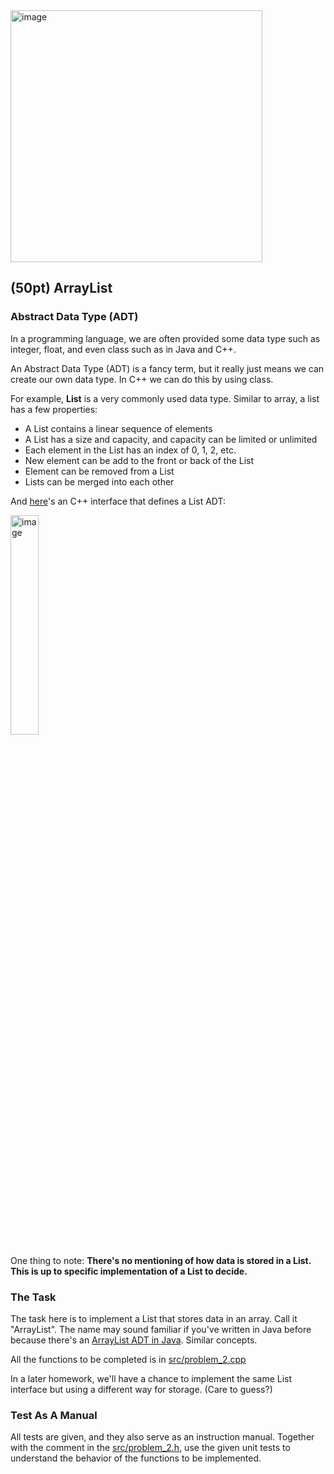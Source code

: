 <img width="403" alt="image" src="https://user-images.githubusercontent.com/252020/163451813-37c307f1-f9c9-4f9e-853b-dce85c450c7b.png">


## (50pt) ArrayList

### Abstract Data Type (ADT)

In a programming language, we are often provided some data type such as integer, float, and even class such as in Java and C++. 

An Abstract Data Type (ADT) is a fancy term, but it really just means we can create our own data type. In C++ we can do this by using class.

For example, **List** is a very commonly used data type. Similar to array, a list has a few properties:

- A List contains a linear sequence of elements
- A List has a size and capacity, and capacity can be limited or unlimited
- Each element in the List has an index of 0, 1, 2, etc. 
- New element can be add to the front or back of the List
- Element can be removed from a List
- Lists can be merged into each other

And [here](https://github.com/a-teaching-goose/2022-342-sprint-2/blob/7cecf4283222ba282eaa9aee8123a177b62d0c8f/src/problem_2.h#L8)'s an C++ interface that defines a List ADT:

<img width="30%" alt="image" src="https://user-images.githubusercontent.com/252020/163449901-0b752cac-642b-4ce9-9398-9364b3c81b0f.png">

One thing to note: **There's no mentioning of how data is stored in a List. This is up to specific implementation of a List to decide.**

### The Task

The task here is to implement a List that stores data in an array. Call it "ArrayList". The name may sound familiar if you've written in Java before because there's an [ArrayList ADT in Java](https://docs.oracle.com/javase/8/docs/api/java/util/ArrayList.html). Similar concepts.

All the functions to be completed is in [src/problem_2.cpp](https://github.com/a-teaching-goose/2022-342-sprint-2/blob/main/src/problem_2.cpp)

In a later homework, we'll have a chance to implement the same List interface but using a different way for storage. (Care to guess?)

### Test As A Manual

All tests are given, and they also serve as an instruction manual. Together with the comment in the [src/problem_2.h](https://github.com/a-teaching-goose/2022-342-sprint-2/blob/main/src/problem_2.h), use the given unit tests to understand the behavior of the functions to be implemented.
